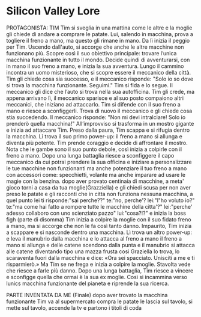 # Silicon Valley Lore

PROTAGONISTA: TIM
Tim si sveglia in una mattina come le altre e la moglie gli chiede di andare a comprare le patate. Lui, salendo in macchina, prova a togliere il freno a mano, ma questo gli rimane in mano. Da lì inizia il peggio per Tim.
Uscendo dall'auto, si accorge che anche le altre macchine non funzionano più. Scopre così il suo obiettivo principale: trovare l’unica macchina funzionante in tutto il mondo.
Decide quindi di avventurarsi, con in mano il suo freno a mano, e inizia la sua avventura. Lungo il cammino incontra un uomo misterioso, che si scopre essere il meccanico della città.
Tim gli chiede cosa sia successo, e il meccanico risponde:
"Solo io so dove si trova la macchina funzionante. Seguimi."
Tim si fida e lo segue. Il meccanico gli dice che l’auto si trova nella sua autofficina. Tim gli crede, ma appena arrivano lì, il meccanico sparisce e al suo posto compaiono altri meccanici, che iniziano ad attaccarlo.
Tim si difende con il suo freno a mano e riesce a sconfiggerli. Trova di nuovo il meccanico e gli chiede cosa stia succedendo.
Il meccanico risponde:
"Non mi devi intralciare! Solo io prenderò quella macchina!"
All’improvviso si trasforma in un mostro gigante e inizia ad attaccare Tim. Preso dalla paura, Tim scappa e si rifugia dentro la macchina.
Lì trova il suo primo power-up: il freno a mano si allunga e diventa più potente.
Tim prende coraggio e decide di affrontare il mostro. Nota che le gambe sono il suo punto debole, così inizia a colpirle con il freno a mano. Dopo una lunga battaglia riesce a sconfiggere il capo meccanico da cui potrai prendere la sua officina e iniziare a personalizzare le tue macchine non funzionanti ma anche potenziare il tuo freno a mano con accessori come: specchietti, volante ma anche imparare ad usare le magie con la benzina. 
dopo aver provato centinaia di macchine, a meta' gioco torni a casa da tua moglie(Grazziella) e gli chiedi scusa per non aver preso le patate e gli racconti che in citta non funziona nessuna macchina, a quel punto lei ti risponde:"sai perche??" te:"no, perche'? lei:"l"ho voluto io?" te:"ma come hai fatto a rompere tutte le macchine della citta'?" lei:"perche' adesso collaboro con uno scienziato pazzo" lui:"cosa?!?" e inizia la boss figh (parte di disomma) Tim inizia a colpire la moglie con il suo fidato freno a mano, ma si accorge che non le fa così tanto danno. Impaurito, Tim inizia a scappare e si nasconde dentro una macchina. Lì trova un altro power-up: e leva il manubrio dalla macchina e lo attacca al freno a mano il freno a mano si allunga e delle catene scendono dalla punta e il manubrio si attacca alle catene diventando tipo una mazza frusta cosi
Graziella lo trova, lo scaraventa fuori dalla macchina e dice:
«Ora sei spacciato. Unisciti a me e ti risparmierò.»
Ma Tim se ne frega e inizia a colpire la moglie. Stavolta vede che riesce a farle più danno. Dopo una lunga battaglia, Tim riesce a vincere e sconfigge quella che ormai è la sua ex moglie.
Così si incammina verso lunics macchina funzionante del pianeta  e riprende la sua ricerca.

PARTE INVENTATA DA ME (Finale)
dopo aver trovato la macchina funzionante Tim va al supermercato compra le patate le lascia sul tavolo, si mette sul tavolo, accende la tv e partono i titoli di coda
